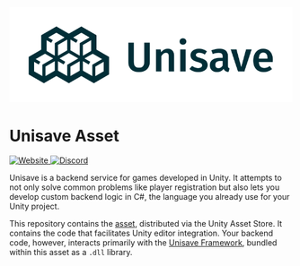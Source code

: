 ![Unisave Logo](Assets/Unisave/Images/PropertiesLogo.png)

Unisave Asset
=============

<a href="https://unisave.cloud/" target="_blank">
    <img alt="Website" src="https://img.shields.io/badge/Website-unisave.cloud-blue">
</a>
<a href="https://discord.gg/XV696Tp" target="_blank">
    <img alt="Discord" src="https://img.shields.io/discord/564878084499832839?label=Discord">
</a>

Unisave is a backend service for games developed in Unity. It attempts
to not only solve common problems like player registration but also
lets you develop custom backend logic in C#, the language you already
use for your Unity project.

This repository contains the [asset](https://assetstore.unity.com/packages/slug/142705),
distributed via the Unity Asset Store. It contains the code that facilitates Unity editor integration.
Your backend code, however, interacts primarily with
the [Unisave Framework](https://github.com/Jirka-Mayer/UnisaveFramework),
bundled within this asset as a `.dll` library.

